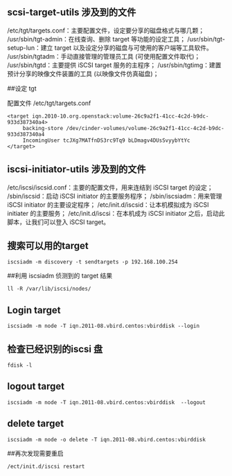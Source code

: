 ## scsi-target-utils 涉及到的文件

/etc/tgt/targets.conf：主要配置文件，设定要分享的磁盘格式与哪几颗；
/usr/sbin/tgt-admin：在线查询、删除 target 等功能的设定工具；
/usr/sbin/tgt-setup-lun：建立 target 以及设定分享的磁盘与可使用的客户端等工具软件。
/usr/sbin/tgtadm：手动直接管理的管理员工具 (可使用配置文件取代)；
/usr/sbin/tgtd：主要提供 iSCSI target 服务的主程序；
/usr/sbin/tgtimg：建置预计分享的映像文件装置的工具 (以映像文件仿真磁盘)；

##设定 tgt 

配置文件 /etc/tgt/targets.conf

	<target iqn.2010-10.org.openstack:volume-26c9a2f1-41cc-4c2d-b9dc-933d387340a4>
	     backing-store /dev/cinder-volumes/volume-26c9a2f1-41cc-4c2d-b9dc-933d387340a4
	     IncomingUser tcJXg7MATfnDS3rc9Tq9 bLDmagv4DUsSvyybYtYc
	</target>


## iscsi-initiator-utils  涉及到的文件

/etc/iscsi/iscsid.conf：主要的配置文件，用来连结到 iSCSI target 的设定；
/sbin/iscsid：启动 iSCSI initiator 的主要服务程序；
/sbin/iscsiadm：用来管理 iSCSI initiator 的主要设定程序；
/etc/init.d/iscsid：让本机模拟成为 iSCSI initiater 的主要服务；
/etc/init.d/iscsi：在本机成为 iSCSI initiator 之后，启动此脚本，让我们可以登入 iSCSI target。

## 搜索可以用的target

	iscsiadm -m discovery -t sendtargets -p 192.168.100.254 

##利用 iscsiadm 侦测到的 target 结果

	ll -R /var/lib/iscsi/nodes/

## Login target

	iscsiadm -m node -T iqn.2011-08.vbird.centos:vbirddisk --login

## 检查已经识别的iscsi 盘

	fdisk -l

## logout target

	iscsiadm -m node -T iqn.2011-08.vbird.centos:vbirddisk  --logout

## delete target

	iscsiadm -m node -o delete -T iqn.2011-08.vbird.centos:vbirddisk

##再次发现需要重启

	/ect/init.d/iscsi restart

